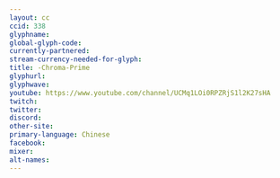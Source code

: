 ```yaml
---
layout: cc
ccid: 338
glyphname: 
global-glyph-code: 
currently-partnered: 
stream-currency-needed-for-glyph: 
title: -Chroma-Prime
glyphurl: 
glyphwave: 
youtube: https://www.youtube.com/channel/UCMq1LOi0RPZRjS1l2K27sHA
twitch: 
twitter: 
discord: 
other-site: 
primary-language: Chinese
facebook: 
mixer: 
alt-names: 
---
```


